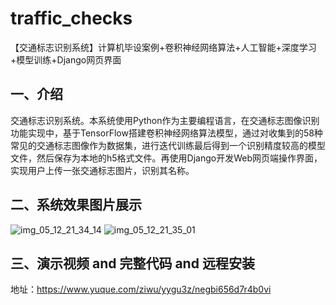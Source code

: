# traffic_checks
【交通标志识别系统】计算机毕设案例+卷积神经网络算法+人工智能+深度学习+模型训练+Django网页界面

## 一、介绍
交通标志识别系统。本系统使用Python作为主要编程语言，在交通标志图像识别功能实现中，基于TensorFlow搭建卷积神经网络算法模型，通过对收集到的58种常见的交通标志图像作为数据集，进行迭代训练最后得到一个识别精度较高的模型文件，然后保存为本地的h5格式文件。再使用Django开发Web网页端操作界面，实现用户上传一张交通标志图片，识别其名称。
## 二、系统效果图片展示
![img_05_12_21_34_14](https://github.com/user-attachments/assets/eb42e5cc-5696-4092-a559-ed23291ac3bc)
![img_05_12_21_35_01](https://github.com/user-attachments/assets/c73bac4d-6921-4b50-8a60-9c00a765e49d)
## 三、演示视频 and 完整代码 and 远程安装
地址：https://www.yuque.com/ziwu/yygu3z/negbi656d7r4b0vi

